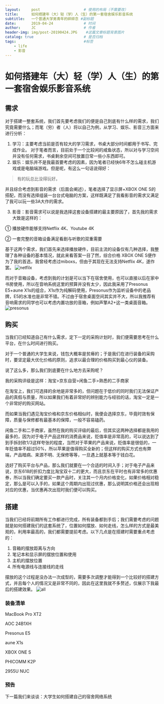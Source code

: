 ```yaml
---
layout:     post                    # 使用的布局（不需要改）
title:      如何搭建年（大）轻（学）人（生）的第一套宿舍娱乐影音系统               # 标题 
subtitle:   一个普通大学男青年的碎碎念 #副标题
date:       2019-04-24              # 时间
author:     JC                      # 作者
header-img: img/post-20190424.JPG    #这篇文章标题背景图片
catalog: true                       # 是否归档
tags:                               #标签
    - life
    - 影音
---
```

# 如何搭建年（大）轻（学）人（生）的第一套宿舍娱乐影音系统
## 需求
 对于搭建一整套系统，我们首先要考虑我们的便是自己到底有什么样的需求，我们究竟需要什么；而笔（穷）者（人）将以自己为例，从学习、娱乐、影音三方面来进行分析：

1. 学习：主要考虑当前是否有较大的学习需求，书桌大部分时间都用于书写、完成作业。  对于笔者而言，目前处于一个比较闲的咸鱼状态，所以对与学习空间并没有任何需求，书桌剩余空间可放置日常一些小东西即可。
2. 娱乐：娱乐并不是我最首要考虑的因素，因为笔者已经快6年不怎么碰主机游戏或是电脑端游戏。但是呢，有这么一句话说得好：

>有的玩总比没得玩好。 
  
并且综合考虑到影音的需求（后面会阐述），笔者选择了显示屏+XBOX ONE S的搭配，而没有选择组装一台台式电脑的方案，这样既满足了我看影音的需求又满足了我可以玩一些3A大作的需求。

3. 影音：影音需求可以说是我选择这套设备搭建的最主要原因了，首先我的需求大致是这样的：

①  播放硬件能够支持Netflix 4K、Youtube 4K

②  一套完整的音箱设备满足看剧与听歌的双重需要

基于这两个需求，我们首先来选择播放硬件，目前主流的设备仅有几种选择，我整理了各种设备的基本情况，就此来看答案一目了然，综合价格 XBOX ONE S便作为了我的首选，我曾经考虑过miboxs，但由于其现在无法支持Netflix 4K，遂作罢。
![netfilx](https://ws3.sinaimg.cn/large/006tNc79gy1g2e2vetfb5j319i0j2who.jpg)

而对于音箱设备，考虑到我的计划是可以当下在宿舍使用，也可以直接以后在家中书房使用，所以在音响系统这里的预算并没有太少，因此我采用了Presonus E5+aune X1s的组合，X1s作为纯解码使用，Presonus作为监听设备中的老品牌，E5的水准也是非常不错。不过由于宿舍桌面空间其实并不大，所以我推荐有音响需求的同学也可以考虑内置功放的音箱，例如声擎A2+这一类桌面音箱。
![presonus](https://ws2.sinaimg.cn/large/006tNc79gy1g2e320ze4lj30ow0hswft.jpg)
## 购买
当我们已经知道自己有什么需求，定下一定的采购计划时，我们便需要思考在什么平台，在什么时间进行购买。

对于一个普通的大学生来说，钱包大概率是贫瘠的；于是我们在进行装备的采购时，要坚定最大优化价格的原则，追求以最合理的价格购买到最心仪的装备。

说了这么多，那么我们到底要在什么地方去采购呢？

我的采购评级是这样：淘宝>京东自营>闲鱼二手>熟悉的二手商家

在淘宝上，我们可选择的余地是非常多的，但问题在于低价的同时我们无法保证产品的真假与质量，所以如果我们有着非常好的辨别能力与经验的话，淘宝一定是一个非常好的购买网站。

而如果当我们遇见淘宝价格和京东价格相似时，我便会选择京东，毕竟时效有保障，质量与保修都有最基本的保障，一般不容易磕药。

闲鱼二手和二手商家，虽然在我的购买评级的最后，但其实这两种选择都是我用的最多的，因为对于电子产品这样的消费品来说，贬值率是非常高的，可以说达到了到手拆封砍1/3这样夸张的程度，当然对于苹果的产品来说，贬值率是很低的，一年贬值率不超过50%，所以苹果是值得购买全新的；但这样的购买方式也有弊端，产品暗病、来源不明、无保修等等，一旦遇上就基本等于钱白花。

选好了购买平台与产品，那么我们就要在一个合适的时间入手；对于电子产品来说，京东618的折扣力度比淘宝双十二的更大，而且京东在平时也有非常多的优惠券，所以当我们确定要买一款产品时，关注其一个月内价格变化，如果价格相对稳定，那么是可以入手的，如果这个周期内出现过优惠，那么说明其价格还会出现相对应的优惠，当优惠再次出现时我们便可以购买。
## 搭建
当我们已经将前期所有工作都进行完成，所有装备都到手后；我们需要考虑的问题就是如何搭建我们的这套系统了，位置如何摆放、如何走线，怎么样的方式是最美观的，利用率最高的，我们都需要提前考虑。以下几点是在搭建时需要重点考虑的：

1. 音箱的摆放距离与方向
2. 笔记本和显示屏的摆放位置和使用
3. 主机的摆放位置
4. 所有电源线与连接线的走线

摆放的这个过程是没办法一次成型的，需要多次调整才能得到一个比较好的搭建方式，并且每个人的情况又是非常不同的，因此在这里我就不多赘述，仅展示下我最后的搭建效果。
![all](https://ws3.sinaimg.cn/large/006tNc79gy1g2e33p3gfsj31900u0grd.jpg)
### 装备清单
MacBook Pro XT2

AOC 24B1XH

Presonus E5

aune X1s

XBOX ONE S

PHICOMM K2P

2955U NUC
### 预告
下一篇我们来谈谈：大学生如何搭建自己的宿舍网络系统
